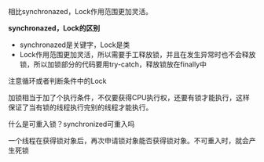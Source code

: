 相比synchronazed，Lock作用范围更加灵活。



**synchronazed，Lock的区别**

* synchronazed是关键字，Lock是类
* Lock作用范围更加灵活，所以需要手工释放锁，并且在发生异常时也不会释放锁，所以加锁部分的代码要用try-catch，释放锁放在finally中





注意循环或者判断条件中的Lock





















加锁相当于加了个执行条件，不仅要获得CPU执行权，还要有锁才能执行，这样保证了当有锁的线程执行完别的线程才能执行。







什么是可重入锁？synchronized可重入吗

一个线程在获得锁对象后，再次申请锁对象能否获得锁对象。不可重入时，就会产生死锁